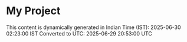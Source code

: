 # My Project

This content is dynamically generated in Indian Time (IST): 2025-06-30 02:23:00 IST
Converted to UTC: 2025-06-29 20:53:00 UTC
